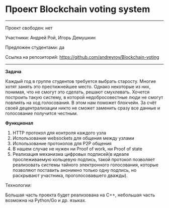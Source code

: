 # Проект Blockchain voting system

---

Проект свободен: нет

Участники: Андрей Рой, Игорь Демушкин

Предложен студентами: да

Ссылка на репозиторий: https://github.com/andreyroy/Blockchain-voting

---

**Задача**

Каждый год в группе студентов требуется выбрать старосту. Многие хотят занять это престижнейшее место. Однако некоторые из них, понимая, что не смогут это сделать, решают смухлевать. Хочется построить такую систему, в которой недобросовестные люди не смогут повлиять на ход голосования. В этом нам поможет блокчейн. За счёт своей децентрализации никто не сможет заменить сразу все данные и голосование получится честным.


**Функционал**

1. HTTP протокол для контроля каждого узла
2. Использование websockets для общения между узлами
3. Использование протоколов для P2P общения
4. В нашем случае не нужен ни Proof of work, ни Proof of state
5. Реализация механизма цифровых подписей(в идеале прослеживаемую кольцевую подпись, такой протокол позволяет реализовать системы тайного электронного голосования, которые позволяют поставить анонимно только одну подпись, но раскрывают участника, проголосовавшего дважды).

Технологии:

Большая часть проекта будет реализована на C++, небольшая часть возможна на Python/Go и др. языках.
